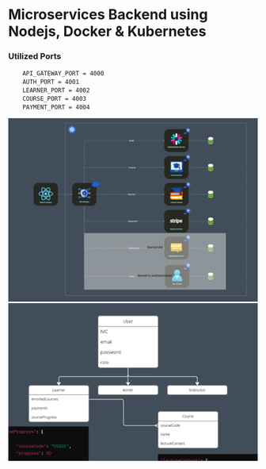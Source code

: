 # Microservices Backend using Nodejs, Docker & Kubernetes

### Utilized Ports

```bash
    API_GATEWAY_PORT = 4000
    AUTH_PORT = 4001
    LEARNER_PORT = 4002
    COURSE_PORT = 4003
    PAYMENT_PORT = 4004
```
![Architecture](<DS Assignment - Microservices Architecture.jpg>)
![Class Diagram](image.png)